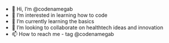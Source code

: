 - 👋 Hi, I’m @codenamegab
- 👀 I’m interested in learning how to code
- 🌱 I’m currently learning the basics
- 💞️ I’m looking to collaborate on healthtech ideas and innovation
- 📫 How to reach me - tag @codenamegab

<!---
codenamegab/codenamegab is a ✨ special ✨ repository because its `README.md` (this file) appears on your GitHub profile.
You can click the Preview link to take a look at your changes.
--->

